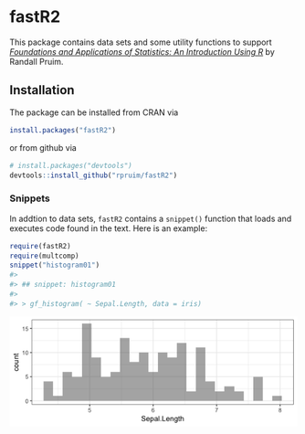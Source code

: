
<!-- README.md is generated from README.Rmd. Please edit that file -->
fastR2
======

This package contains data sets and some utility functions to support [*Foundations and Applications of Statistics: An Introduction Using R*](https://bookstore.ams.org/amstext-28/) by Randall Pruim.

Installation
------------

The package can be installed from CRAN via

``` r
install.packages("fastR2")
```

or from github via

``` r
# install.packages("devtools")
devtools::install_github("rpruim/fastR2")
```

<!-- [![CRAN_Status_Badge](http://www.r-pkg.org/badges/version/fastR2)](https://cran.r-project.org/package=fastR2) -->
### Snippets

In addtion to data sets, `fastR2` contains a `snippet()` function that loads and executes code found in the text. Here is an example:

``` r
require(fastR2)
require(multcomp)
snippet("histogram01")
#> 
#> ## snippet: histogram01
#> 
#> > gf_histogram( ~ Sepal.Length, data = iris)
```

<img src="README-unnamed-chunk-2-1.png" style="display: block; margin: auto;" />

